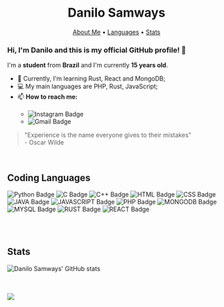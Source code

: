 # <h1 align="center">Danilo Samways</h1>

<!-- Header -->
<p align="center">
    <a href="#about_me">About Me</a> •
    <a href="#langs">Languages</a> •
    <a href="#stats">Stats</a>
</p>


<!-- About Me -->
<div id="about_me"></div>

### Hi, I'm **Danilo** and this is my **official GitHub** profile! 👋

I'm a **student** from **Brazil** and I'm currently **15 years old**.

- 🌱 Currently, I'm learning Rust, React and MongoDB; 
- 💻 My main languages are PHP, Rust, JavaScript;
- 📫 **How to reach me:**<br><br>
    - ![Instagram Badge](https://img.shields.io/badge/-@danilo.samw-8A2BE2?style=flat-square&labelColor=E1306C&logo=instagram&logoColor=white&link=https://www.instagram.com/danilo.samw/)<br>
    - ![Gmail Badge](https://img.shields.io/badge/-hadeflowing@gmail.com-8A2BE2?style=flat-square&labelColor=E1306C&logo=gmail&logoColor=white&link=mailto:hadeflowing@gmail.com)

> "Experience is the name everyone gives to their mistakes" <br> - Oscar Wilde

<!-- Coding Languages -->
<br>
<div id="langs"></div>

## Coding Languages

![Python Badge](https://img.shields.io/badge/%E2%80%8B-PYTHON-blueviolet?style=for-the-badge&logo=PYTHON)
![C Badge](https://img.shields.io/badge/%E2%80%8B-C-blueviolet?style=for-the-badge&logo=C)
![C++ Badge](https://img.shields.io/badge/%E2%80%8B-C++-blueviolet?style=for-the-badge&logo=c%2B%2B)
![HTML Badge](https://img.shields.io/badge/%E2%80%8B-HTMl-blueviolet?style=for-the-badge&logo=html5)
![CSS Badge](https://img.shields.io/badge/%E2%80%8B-CSS-blueviolet?style=for-the-badge&logo=css3)
![JAVA Badge](https://img.shields.io/badge/%E2%80%8B-JAVA-blueviolet?style=for-the-badge&logo=JAVA)
![JAVASCRIPT Badge](https://img.shields.io/badge/%E2%80%8B-JAVASCRIPT-blueviolet?style=for-the-badge&logo=JAVASCRIPT)
![PHP Badge](https://img.shields.io/badge/%E2%80%8B-PHP-blueviolet?style=for-the-badge&logo=PHP)
![MONGODB Badge](https://img.shields.io/badge/%E2%80%8B-MONGODB-blueviolet?style=for-the-badge&logo=MONGODB)
![MYSQL Badge](https://img.shields.io/badge/%E2%80%8B-MYSQL-blueviolet?style=for-the-badge&logo=MYSQL)
![RUST Badge](https://img.shields.io/badge/%E2%80%8B-RUST-blueviolet?style=for-the-badge&logo=rust)
![REACT Badge](https://img.shields.io/badge/%E2%80%8B-REACT-blueviolet?style=for-the-badge&logo=react)

<!-- Stats -->
<br><br>
<div id="stats"></div>

## Stats

<!-- [![Top Langs](https://github-readme-stats.vercel.app/api/top-langs/?username=Biguelini&layout=compact&bg_color=151515&text_color=9E9E9E&border-color=8A2BE2&title_color=8A2BE2)](https://github.com/dawezofficial/github-readme-stats) -->

![Danilo Samways' GitHub stats](https://github-readme-stats.vercel.app/api?username=dawezofficial&show_icons=true&layout=compact&bg_color=151515&text_color=9E9E9E&border-color=8A2BE2&title_color=9E9E9E&icon_color=8A2BE2)

<br>
<br>
<img src="https://portalrondon.com.br/wp-content/uploads/2021/07/giphy.gif">

